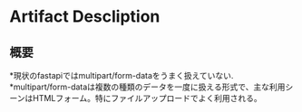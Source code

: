 # Artifact Descliption

## 概要
*現状のfastapiではmultipart/form-dataをうまく扱えていない.
*multipart/form-dataは複数の種類のデータを一度に扱える形式で、主な利用シーンはHTMLフォーム。特にファイルアップロードでよく利用される。
